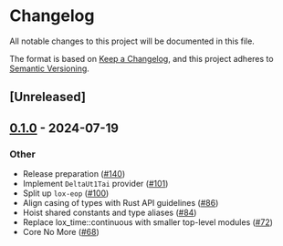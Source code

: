 # Changelog
All notable changes to this project will be documented in this file.

The format is based on [Keep a Changelog](https://keepachangelog.com/en/1.0.0/),
and this project adheres to [Semantic Versioning](https://semver.org/spec/v2.0.0.html).

## [Unreleased]

## [0.1.0](https://github.com/lox-space/lox/releases/tag/lox-earth-v0.1.0) - 2024-07-19

### Other
- Release preparation ([#140](https://github.com/lox-space/lox/pull/140))
- Implement `DeltaUt1Tai` provider ([#101](https://github.com/lox-space/lox/pull/101))
- Split up `lox-eop` ([#100](https://github.com/lox-space/lox/pull/100))
- Align casing of types with Rust API guidelines ([#86](https://github.com/lox-space/lox/pull/86))
- Hoist shared constants and type aliases ([#84](https://github.com/lox-space/lox/pull/84))
- Replace lox_time::continuous with smaller top-level modules ([#72](https://github.com/lox-space/lox/pull/72))
- Core No More ([#68](https://github.com/lox-space/lox/pull/68))
